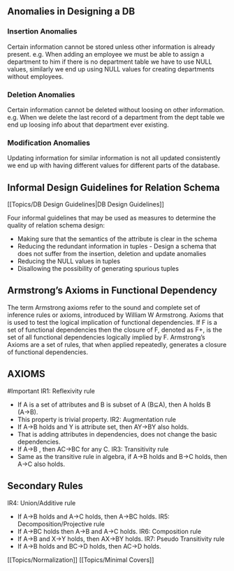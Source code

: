 ## Anomalies in Designing a DB

### Insertion Anomalies 
Certain information cannot be stored unless other information is already present.
e.g. When adding an employee we must be able to assign a department to him if there is no department table we have to use NULL values, similarly we end up using NULL values for creating departments without employees.

### Deletion Anomalies
Certain information cannot be deleted without loosing on other information. e.g. When we delete the last record of a department from the dept table we end up loosing info about that department ever existing.

### Modification Anomalies
Updating information for similar information is not all updated consistently we end up with having different values for different parts of the database.

## Informal Design Guidelines for Relation Schema
[[Topics/DB Design Guidelines|DB Design Guidelines]]

Four informal guidelines that may be used as measures to determine the quality of relation schema design:
- Making sure that the semantics of the attribute is clear in the schema
- Reducing the redundant information in tuples - Design a schema that does not suffer from the insertion, deletion and update anomalies
- Reducing the NULL values in tuples
- Disallowing the possibility of generating spurious tuples

## Armstrong’s Axioms in Functional Dependency
The term Armstrong axioms refer to the sound and complete set of inference rules or axioms, introduced by William W Armstrong. Axioms that is used to test the logical implication of functional dependencies. If F is a set of functional dependencies then the closure of F, denoted as F+, is the set of all functional dependencies logically implied by F. Armstrong’s Axioms are a set of rules, that when applied repeatedly, generates a closure of functional dependencies.

## AXIOMS
#Important 
IR1: Reflexivity rule
- If A is a set of attributes and B is subset of A (B⊆A), then A holds B (A→B).
- This property is trivial property.
IR2: Augmentation rule
- If A→B holds and Y is attribute set, then AY→BY also holds.
- That is adding attributes in dependencies, does not change the basic dependencies.
- If A→B , then AC→BC for any C.
IR3: Transitivity rule
- Same as the transitive rule in algebra, if A→B holds and B→C holds, then A→C also holds.

## Secondary Rules
IR4: Union/Additive rule
- If A→B holds and A→C holds, then A→BC holds.
IR5: Decomposition/Projective rule
- If A→BC holds then A→B and A→C holds.
IR6: Composition rule
- If A→B and X→Y holds, then AX→BY holds.
IR7: Pseudo Transitivity rule
- If A→B holds and BC→D holds, then AC→D holds.


[[Topics/Normalization]]
[[Topics/Minimal Covers]]
